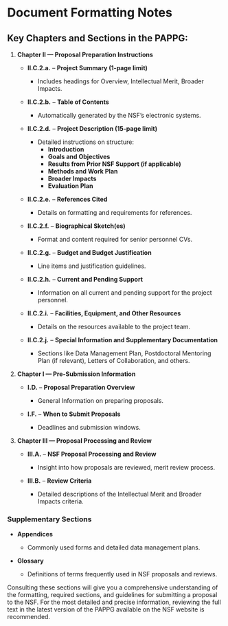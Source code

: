 # Document Formatting Notes

## Key Chapters and Sections in the PAPPG:

1. **Chapter II — Proposal Preparation Instructions**
   - **II.C.2.a.** – **Project Summary (1-page limit)**
      - Includes headings for Overview, Intellectual Merit, Broader Impacts.

   - **II.C.2.b.** – **Table of Contents**
      - Automatically generated by the NSF’s electronic systems.

   - **II.C.2.d.** – **Project Description (15-page limit)**
      - Detailed instructions on structure:
        - **Introduction**
        - **Goals and Objectives**
        - **Results from Prior NSF Support (if applicable)**
        - **Methods and Work Plan**
        - **Broader Impacts**
        - **Evaluation Plan**

   - **II.C.2.e.** – **References Cited**
      - Details on formatting and requirements for references.

   - **II.C.2.f.** – **Biographical Sketch(es)**
      - Format and content required for senior personnel CVs.

   - **II.C.2.g.** – **Budget and Budget Justification**
      - Line items and justification guidelines.

   - **II.C.2.h.** – **Current and Pending Support**
      - Information on all current and pending support for the project personnel.

   - **II.C.2.i.** – **Facilities, Equipment, and Other Resources**
      - Details on the resources available to the project team.

   - **II.C.2.j.** – **Special Information and Supplementary Documentation**
      - Sections like Data Management Plan, Postdoctoral Mentoring Plan (if relevant), Letters of Collaboration, and others.

2. **Chapter I — Pre-Submission Information**
   - **I.D.** – **Proposal Preparation Overview**
      - General Information on preparing proposals.
      
   - **I.F.** – **When to Submit Proposals**
      - Deadlines and submission windows.

3. **Chapter III — Proposal Processing and Review**
   - **III.A.** – **NSF Proposal Processing and Review**
      - Insight into how proposals are reviewed, merit review process.

   - **III.B.** – **Review Criteria**
      - Detailed descriptions of the Intellectual Merit and Broader Impacts criteria.

### Supplementary Sections
- **Appendices**
  - Commonly used forms and detailed data management plans.
  
- **Glossary**
  - Definitions of terms frequently used in NSF proposals and reviews.

Consulting these sections will give you a comprehensive understanding of the formatting, required sections, and guidelines for submitting a proposal to the NSF. For the most detailed and precise information, reviewing the full text in the latest version of the PAPPG available on the NSF website is recommended.

